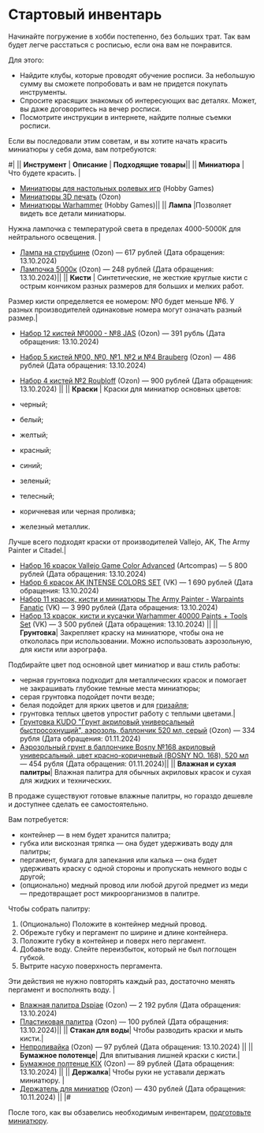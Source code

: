 # Стартовый инвентарь

Начинайте погружение в хобби постепенно, без больших трат. Так вам будет легче расстаться с росписью, если она вам не понравится.

Для этого:

- Найдите клубы, которые проводят обучение росписи. За небольшую сумму вы сможете попробовать и вам не придется покупать инструменты.
- Спросите красящих знакомых об интересующих вас деталях. Может, вы даже договоритесь на вечер росписи.
- Посмотрите инструкции в интернете, найдите полные съемки росписи.

Если вы последовали этим советам, и вы хотите начать красить миниатюры у себя дома, вам потребуются:

#|
|| **Инструмент** | **Описание** | **Подходящие товары**||
|| **Миниатюра** | Что будете красить. |

- [Миниатюры для настольных ролевых игр](https://hobbygames.ru/miniatjuri-dlja-nastolnih-rolevih-igr) (Hobby Games)
- [Миниатюры 3D печать](https://www.ozon.ru/search/?text=%D0%BC%D0%B8%D0%BD%D0%B8%D0%B0%D1%82%D1%8E%D1%80%D1%8B+3d+%D0%BF%D0%B5%D1%87%D0%B0%D1%82%D1%8C&from_global=true) (Ozon)
- [Миниатюры Warhammer](https://hobbygames.ru/warhammer) (Hobby Games)||
|| **Лампа** |Позволяет видеть все детали миниатюры.

Нужна лампочка с температурой света в пределах 4000-5000К для нейтрального освещения. |

- [Лампа на струбцине](https://ozon.ru/t/xEMrE88) (Ozon) — 617 рублей (Дата обращения: 13.10.2024)
- [Лампочка 5000к](https://ozon.ru/t/LrrZAq) (Ozon) — 248 рублей (Дата обращения: 13.10.2024)||
|| **Кисти** | Синтетические, не жесткие круглые кисти с острым кончиком разных размеров для больших и мелких работ.  

Размер кисти определяется ее номером: №0 будет меньше №6. У разных производителей одинаковые номера могут означать разный размер.|

- [Набор 12 кистей №0000 - №8 JAS](https://ozon.ru/t/EwVGQrv) (Ozon) — 391 рубль (Дата обращения: 13.10.2024)
- [Набор 5 кистей №00, №0, №1, №2 и №4 Brauberg](https://ozon.ru/t/d6OZG2G) (Ozon) — 486 рублей (Дата обращения: 13.10.2024)
- [Набор 4 кистей №2 Roubloff](https://ozon.ru/t/aJXkOy7) (Ozon) — 900 рублей (Дата обращения: 13.10.2024)  ||
|| **Краски** | Краски для миниатюр основных цветов:

- черный;
- белый;
- желтый;
- красный;
- синий;
- зеленый;
- телесный;
- коричневая или черная проливка;
- железный металлик.
  
Лучше всего подходят краски от производителей Vallejo, AK, The Army Painter и Citadel.|

- [Набор 16 красок Vallejo Game Color Advanced](https://artcompas.ru/kraska/kraski-dlya-modelistov/kraski-vallejo/nabory-krasok-vallejo/nabory-game-color/nabor-game-color-16-tsv-sovremennye-tsveta/) (Artcompas) — 5&nbsp;800 рублей (Дата обращения: 13.10.2024)
- [Набор 6 красок AK INTENSE COLORS SET](https://vk.com/market/product/ak11612-intense-colors-set-131012375-7421181) (VK) — 1 690 рублей (Дата обращения: 13.10.2024)
- [Набор 11 красок, кисти и миниатюры The Army Painter - Warpaints Fanatic](https://vk.com/market/product/army-painter-warpaints-fanatic-starter-set-131012375-9512204) (VK) — 3&nbsp;990 рублей (Дата обращения: 13.10.2024)
- [Набор 13 красок, кисти и кусачки Warhammer 40000 Paints + Tools Set](https://vk.com/market/product/warhammer-40000-paints-tools-set-131012375-8261043) (VK) — 3&nbsp;500 рублей (Дата обращения: 13.10.2024)
||
|| **Грунтовка**| Закрепляет краску на миниатюре, чтобы она не откололась при использовании. Можно использовать аэрозольную, для кисти или аэрографа.

Подбирайте цвет под основной цвет миниатюр и ваш стиль работы:

- черная грунтовка подходит для металлических красок и помогает не закрашивать глубокие темные места миниатюры;
- серая грунтовка подойдет почти везде;
- белая подойдет для ярких цветов и для [гризайля](methods/grisaille.md);
- грунтовка теплых цветов упростит работу с теплыми цветами.|
- [Грунтовка KUDO "Грунт акриловый универсальный быстросохнущий", аэрозоль, баллончик 520 мл, серый](https://ozon.ru/t/KK5MW1) (Ozon) — 334 рубля (Дата обращения: 01.11.2024)
- [Аэрозольный грунт в баллончике Bosny №168 акриловый универсальный, цвет красно-коричневый (BOSNY NO. 168), 520 мл](https://ozon.ru/t/qJ0b3RQ) — 454 рубля (Дата обращения: 01.11.2024)||
|| **Влажная и сухая палитры**| Влажная палитра для обычных акриловых красок и сухая для жидких и технических.

В продаже существуют готовые влажные палитры, но гораздо дешевле и доступнее сделать ее самостоятельно.

Вам потребуется:

- контейнер — в нем будет хранится палитра;
- губка или вискозная тряпка — она будет удерживать воду для палитры;
- пергамент, бумага для запекания или калька — она будет удерживать краску с одной стороны и пропускать немного воды с другой;
- (опционально) медный провод или любой другой предмет из меди — предотвращает рост микроорганизмов в палитре.

Чтобы собрать палитру:

1. (Опционально) Положите в контейнер медный провод.
2. Обрежьте губку и пергамент по ширине и длине контейнера.
3. Положите губку в контейнер и поверх него пергамент.
4. Добавьте воду. Слейте переизбыток, который не был поглощен губкой.
5. Вытрите насухо поверхность пергамента.

Эти действия не нужно повторять каждый раз, достаточно менять пергамент и восполнять воду.
|

- [Влажная палитра Dspiae](https://ozon.ru/t/8O0r4Yz) (Ozon) — 2&nbsp;192 рубля (Дата обращения: 13.10.2024)
- [Пластиковая палитра](https://ozon.ru/t/Av57842) (Ozon) — 100 рублей (Дата обращения: 13.10.2024)||
|| **Стакан для воды**| Чтобы разводить краски и мыть кисти.|
- [Непроливайка](https://ozon.ru/t/OBmX2j6) (Ozon) — 97 рублей (Дата обращения: 13.10.2024) ||
|| **Бумажное полотенце**| Для впитывания лишней краски с кисти.|
- [Бумажное полтенце KIX](https://ozon.ru/t/jDDbEG1) (Ozon) — 89 рублей (Дата обращения: 13.10.2024) ||
|| **Держалка**| Чтобы руки не уставали держать миниатюру. |
- [Держатель для миниатюр](https://ozon.ru/t/mx7mpm2) (Ozon) — 430 рублей (Дата обращения: 10.11.2024)  ||
|#

После того, как вы обзавелись необходимым инвентарем, [подготовьте миниатюру](prepare.md).
